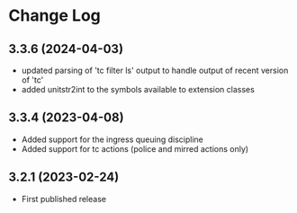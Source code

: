 Change Log
==========

3.3.6 (2024-04-03)
------------------

- updated parsing of 'tc filter ls' output to handle output of recent
  version of 'tc'
- added unitstr2int to the symbols available to extension classes


3.3.4 (2023-04-08)
------------------

- Added support for the ingress queuing discipline
- Added support for tc actions (police and mirred actions only)


3.2.1 (2023-02-24)
------------------

- First published release
